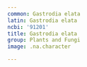 ```yaml
---
common: Gastrodia elata
latin: Gastrodia elata
ncbi: '91201'
title: Gastrodia elata
group: Plants and Fungi
image: .na.character

---
```

